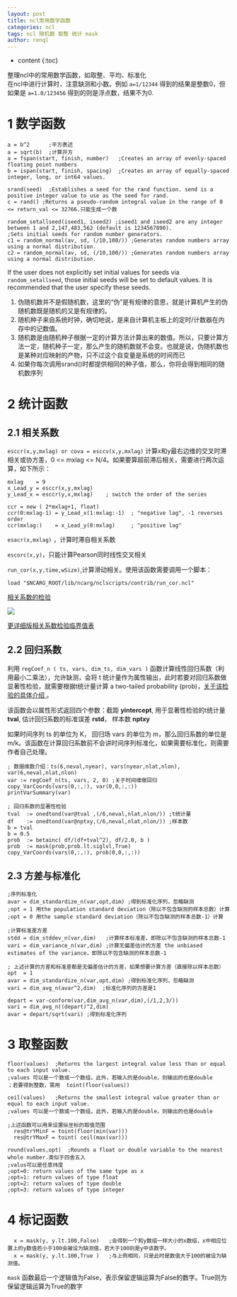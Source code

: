 ```yaml
---
layout: post
title: ncl常用数学函数
categories: ncl
tags: ncl 随机数 取整 统计 mask
author: renql
---
```


* content
{:toc}

整理ncl中的常用数学函数，如取整、平均、标准化  
在ncl中进行计算时，注意缺测和小数。例如 `a=1/12344` 得到的结果是整数0，但如果是 `a=1.0/123456` 得到的则是浮点数，结果不为0.




# 1 数学函数
```
a = b^2      ;平方表述
a = sqrt(b)  ;计算开方
a = fspan(start, finish, number)   ;Creates an array of evenly-spaced floating point numbers
b = ispan(start, finish, spacing)  ;Creates an array of equally-spaced integer, long, or int64 values.

srand(seed)  ;Establishes a seed for the rand function. send is a positive integer value to use as the seed for rand.
c = rand() ;Returns a pseudo-random integral value in the range of 0 <= return_val <= 32766.只能生成一个数

random_setallseed(iseed1, iseed2) ;iseed1 and iseed2 are any integer between 1 and 2,147,483,562 (default is 1234567890).
;Sets initial seeds for random number generators.
c1 = random_normal(av, sd, (/10,100/)) ;Generates random numbers array using a normal distribution.
c2 = random_normal(av, sd, (/10,100/)) ;Generates random numbers array using a normal distribution.
```    
If the user does not explicitly set initial values for seeds via `random_setallseed`, those initial seeds will be set to default values. It is recommended that the user specify these seeds.    

1. 伪随机数并不是假随机数，这里的“伪”是有规律的意思，就是计算机产生的伪随机数既是随机的又是有规律的。   
2. 随机种子来自系统时钟，确切地说，是来自计算机主板上的定时/计数器在内存中的记数值。   
3. 随机数是由随机种子根据一定的计算方法计算出来的数值。所以，只要计算方法一定，随机种子一定，那么产生的随机数就不会变。也就是说，伪随机数也是某种对应映射的产物，只不过这个自变量是系统的时间而已  
4. 如果你每次调用srand()时都提供相同的种子值，那么，你将会得到相同的随机数序列   

# 2 统计函数
## 2.1 相关系数
`esccr(x,y,mxlag) or cova = esccv(x,y,mxlag)` 计算x和y最右边维的交叉时滞相关或协方差，0 <= mxlag <= N/4。如果要算超前滞后相关，需要进行两次运算，如下所示：  
```
mxlag    = 9
x_Lead_y = esccr(x,y,mxlag)
y_Lead_x = esccr(y,x,mxlag)    ; switch the order of the series

ccr = new ( 2*mxlag+1, float)    
ccr(0:mxlag-1) = y_Lead_x(1:mxlag:-1)  ; "negative lag", -1 reverses order
ccr(mxlag:)    = x_Lead_y(0:mxlag)     ; "positive lag"
```
`esacr(x,mxlag)` ，计算时滞自相关系数

`escorc(x,y)`，只能计算Pearson同时线性交叉相关

`run_cor(x,y,time,wSize)`,计算滑动相关。使用该函数需要调用一个脚本：  
```
load "$NCARG_ROOT/lib/ncarg/nclscripts/contrib/run_cor.ncl"
```
<a href="https://renqlsysu.github.io/2018/01/31/ncl-significance-test-EOF/#1%E6%A3%80%E9%AA%8C%E7%9B%B8%E5%85%B3%E7%B3%BB%E6%95%B0%E6%98%AF%E5%90%A6%E6%98%BE%E8%91%97" target="_blank">相关系数的检验</a>

![](https://s1.ax1x.com/2020/04/13/Gvm1nU.jpg)

<a href="https://wenku.baidu.com/view/fdfece05a6c30c2259019eed.html" target="_blank">更详细版相关系数检验临界值表</a>

## 2.2 回归系数
利用 ` regCoef_n ( ts, vars, dim_ts, dim_vars ) ` 函数计算线性回归系数（利用最小二乘法），允许缺测，会将 t 统计量作为属性输出，此时若要对回归系数做显著性检验，就需要根据t统计量计算 a two-tailed probability (prob)，<a href="https://renqlsysu.github.io/2018/01/31/ncl-significance-test-EOF/#0students-t-distribution" target="_blank">关于该检验的具体介绍 </a>。   

该函数会以属性形式返回四个参数：截距 **yintercept**, 用于显著性检验的t统计量 **tval**, 估计回归系数的标准误差 **rstd**， 样本数 **nptxy** 

如果时间序列 ts 的单位为 K， 回归场 vars 的单位为 m，那么回归系数的单位是 m/k。该函数在计算回归系数前不会讲时间序列标准化，如果需要标准化，则需要作者自己处理。

```
; 数据维数介绍：ts(6,neval,nyear), vars(nyear,nlat,nlon), var(6,neval,nlat,nlon)
var := regCoef_n(ts, vars, 2, 0) ;关于时间维做回归
copy_VarCoords(vars(0,:,:), var(0,0,:,:))
printVarSummary(var)

; 回归系数的显著性检验
tval  := onedtond(var@tval ,(/6,neval,nlat,nlon/)) ;t统计量
df    := onedtond(var@nptxy,(/6,neval,nlat,nlon/)) ;样本数
b = tval
b = 0.5
prob  := betainc( df/(df+tval^2), df/2.0, b )
prob  := mask(prob,prob.lt.siglvl,True)
copy_VarCoords(vars(0,:,:), prob(0,0,:,:))
```

## 2.3 方差与标准化
```
;序列标准化
avar = dim_standardize_n(var,opt,dim) ;得到标准化序列，忽略缺测
;opt = 1 用the population standard deviation（除以不包含缺测的样本总数）计算
;opt = 0 用the sample standard deviation（除以不包含缺测的样本总数-1）计算

;计算标准差方差
stdd = dim_stddev_n(var,dim)   ;计算样本标准差，即除以不包含缺测的样本总数-1
vari = dim_variance_n(var,dim) ;计算无偏差估计的方差 the unbiased estimates of the variance，即除以不包含缺测的样本总数-1

; 上述计算的方差和标准差都是无偏差估计的方差，如果想要计算方差（直接除以样本总数）
opt  = 1
avar = dim_standardize_n(var,opt,dim) ;得到标准化序列，忽略缺测
vari = dim_avg_n(avar^2,dim)  ;标准化序列的方差是1

depart = var-conform(var,dim_avg_n(var,dim),(/1,2,3/))
vari = dim_avg_n((depart)^2,dim)
avar = depart/sqrt(vari) ;得到标准化序列
```

# 3 取整函数
```
floor(values)  ;Returns the largest integral value less than or equal to each input value.
;values 可以是一个数或一个数组，此外，若输入的是double，则输出的也是double
；若要得到整数，需用  toint(floor(values))

ceil(values)   ;Returns the smallest integral value greater than or equal to each input value.
;values 可以是一个数或一个数组，此外，若输入的是double，则输出的也是double

;上述函数可以用来设置纵坐标的取值范围
  res@trYMinF = toint(floor(min(var)))
  res@trYMaxF = toint( ceil(max(var)))
  
round(values,opt)  ;Rounds a float or double variable to the nearest whole number.类似于四舍五入
;valus可以是任意纬度
;opt=0: return values of the same type as x
;opt=1: return values of type float
;opt=2: return values of type double
;opt=3: return values of type integer

```

# 4 标记函数
```
  x = mask(y, y.lt.100,False)   ;会得到一个和y数组一样大小的x数组，x中相应位置上的y数值若小于100会被设为缺测值，若大于100则是y中该数字。
  x = mask(y, y.lt.100,True )   ;与上例相同，只是此时是数值大于100的被设为缺测值。
```
`mask` 函数最后一个逻辑值为False，表示保留逻辑运算为False的数字。True则为保留逻辑运算为True的数字

